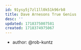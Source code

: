 ```yaml
---
id: 91ysy5j7zl1ll0k51k96rb8
title: Dave Arnesons True Genius
desc: ''
updated: 1718375007581
created: 1718374975067
---
```


- author: @rob-kuntz